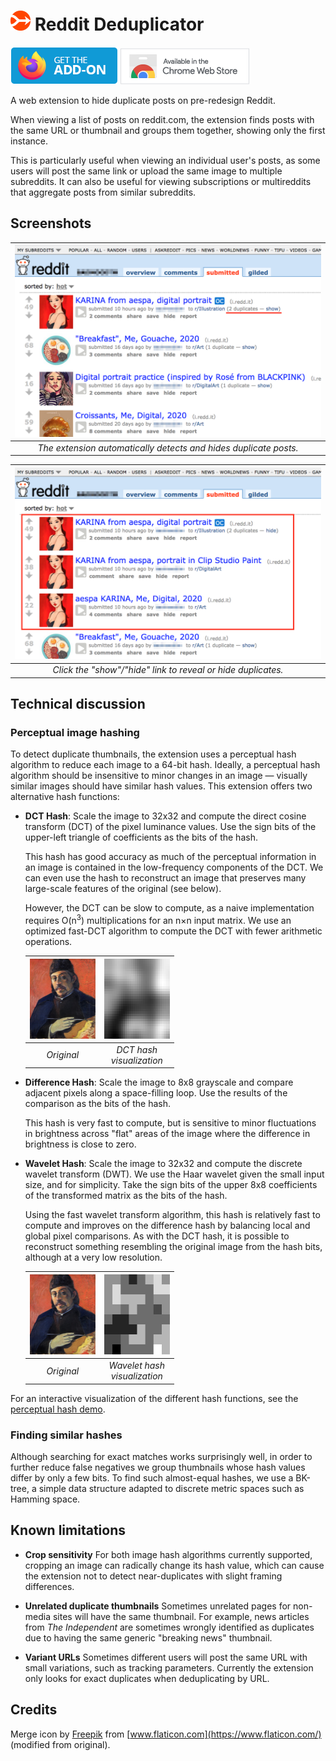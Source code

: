 # <img src="icons/icon.svg" height="32" /> Reddit Deduplicator

[![Firefox: Get the add-on](images/ff_badge.png)](https://addons.mozilla.org/addon/rededup/)
[![Available in the Chrome Web Store](images/cws_badge.png)](https://chrome.google.com/webstore/detail/reddit-deduplicator/dnnbdjbnhfojinfmmiiehamhkheifbbg)

A web extension to hide duplicate posts on pre-redesign Reddit.

When viewing a list of posts on reddit.com, the extension finds posts with the
same URL or thumbnail and groups them together, showing only the first
instance.

This is particularly useful when viewing an individual user's posts, as some
users will post the same link or upload the same image to multiple subreddits.
It can also be useful for viewing subscriptions or multireddits that aggregate
posts from similar subreddits.

## Screenshots

| <img src="images/s1_hide.png" width="640" /> |
| :---: |
| *The extension automatically detects and hides duplicate posts.* |

| <img src="images/s2_show.png" width="640" /> |
| :---: |
| *Click the "show"/"hide" link to reveal or hide duplicates.* |

## Technical discussion

### Perceptual image hashing

To detect duplicate thumbnails, the extension uses a perceptual hash algorithm
to reduce each image to a 64-bit hash. Ideally, a perceptual hash algorithm
should be insensitive to minor changes in an image — visually similar images
should have similar hash values. This extension offers two alternative hash
functions:

* **DCT Hash**: Scale the image to 32x32 and compute the direct cosine transform
  (DCT) of the pixel luminance values. Use the sign bits of the upper-left
  triangle of coefficients as the bits of the hash.

  This hash has good accuracy as much of the perceptual information in an image
  is contained in the low-frequency components of the DCT. We can even use the
  hash to reconstruct an image that preserves many large-scale features of the
  original (see below).

  However, the DCT can be slow to compute, as a naive implementation requires
  O(n<sup>3</sup>) multiplications for an n×n input matrix. We use an optimized
  fast-DCT algorithm to compute the DCT with fewer arithmetic operations.

    | <img src="images/gaugin1_original.png" width="105" height="128" /> | <img src="images/gaugin2_dct.png" width="105" height="128" /> |
    | :---: | :---: |
    | *Original* | *DCT hash <br /> visualization* |

* **Difference Hash**: Scale the image to 8x8 grayscale and compare adjacent
  pixels along a space-filling loop. Use the results of the comparison as the
  bits of the hash.

  This hash is very fast to compute, but is sensitive to minor fluctuations in
  brightness across "flat" areas of the image where the difference in
  brightness is close to zero.

* **Wavelet Hash**: Scale the image to 32x32 and compute the discrete wavelet
  transform (DWT). We use the Haar wavelet given the small input size, and for
  simplicity. Take the sign bits of the upper 8x8 coefficients of the
  transformed matrix as the bits of the hash.

  Using the fast wavelet transform algorithm, this hash is relatively fast to
  compute and improves on the difference hash by balancing local and global
  pixel comparisons. As with the DCT hash, it is possible to reconstruct
  something resembling the original image from the hash bits, although at a
  very low resolution.

    | <img src="images/gaugin1_original.png" width="105" height="128" /> | <img src="images/gaugin3_dwt.png" width="105" height="128" /> |
    | :---: | :---: |
    | *Original* | *Wavelet hash <br /> visualization* |

For an interactive visualization of the different hash functions, see the
[perceptual hash demo](phdemo/).

### Finding similar hashes

Although searching for exact matches works surprisingly well, in order to
further reduce false negatives we group thumbnails whose hash values differ by
only a few bits. To find such almost-equal hashes, we use a BK-tree, a simple
data structure adapted to discrete metric spaces such as Hamming space.

## Known limitations

* **Crop sensitivity** For both image hash algorithms currently supported,
  cropping an image can radically change its hash value, which can cause the
  extension not to detect near-duplicates with slight framing differences.

* **Unrelated duplicate thumbnails** Sometimes unrelated pages for non-media
  sites will have the same thumbnail. For example, news articles from *The
  Independent* are sometimes wrongly identified as duplicates due to having the
  same generic "breaking news" thumbnail.

* **Variant URLs** Sometimes different users will post the same URL with small
  variations, such as tracking parameters. Currently the extension only looks
  for exact duplicates when deduplicating by URL.

## Credits

Merge icon by [Freepik](https://www.freepik.com/) from [www.flaticon.com](https://www.flaticon.com/) (modified from original).
